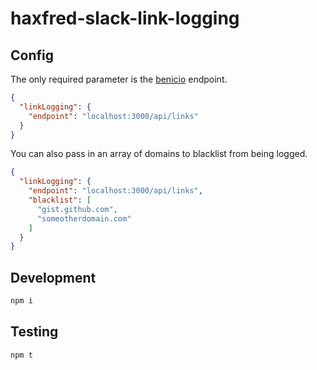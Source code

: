 haxfred-slack-link-logging
==================

## Config

The only required parameter is the [benicio](https://github.com/haxiom/benicio) endpoint.

```json
{
  "linkLogging": {
    "endpoint": "localhost:3000/api/links"
  }
}
```

You can also pass in an array of domains to blacklist from being logged.


```json
{
  "linkLogging": {
    "endpoint": "localhost:3000/api/links",
    "blacklist": [
      "gist.github.com",
      "someotherdomain.com"
    ]
  }
}
```

## Development

```bash
npm i
```

## Testing

```bash
npm t
```
